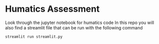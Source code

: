 # Humatics Assessment
Look through the jupyter notebook for humatics code
In this repo you will also find a streamlit file that can be run with the following command 
```bash
streamlit run streamlit.py
```